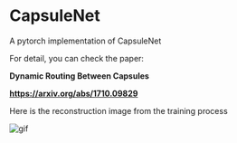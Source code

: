 # CapsuleNet
A pytorch implementation of CapsuleNet

For detail, you can check the paper:

**Dynamic Routing Between Capsules**

**https://arxiv.org/abs/1710.09829**

Here is the reconstruction image from the training process

![gif](https://github.com/assassint2017/CapsuleNet/blob/master/img/my.gif)



